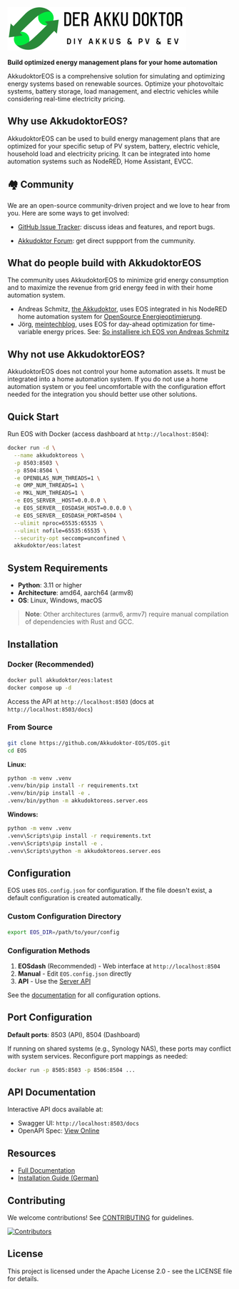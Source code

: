 ![AkkudoktorEOS](docs/_static/logo.png)

**Build optimized energy management plans for your home automation**

AkkudoktorEOS is a comprehensive solution for simulating and optimizing energy systems based on
renewable sources. Optimize your photovoltaic systems, battery storage, load management, and
electric vehicles while considering real-time electricity pricing.

## Why use AkkudoktorEOS?

AkkudoktorEOS can be used to build energy management plans that are optimized for your specific
setup of PV system, battery, electric vehicle, household load and electricity pricing. It can
be integrated into home automation systems such as NodeRED, Home Assistant, EVCC.

## 🏘️ Community

We are an open-source community-driven project and we love to hear from you. Here are some ways to
get involved:

- [GitHub Issue Tracker](https://github.com/Akkudoktor-EOS/EOS/issues): discuss ideas and features,
and report bugs.

- [Akkudoktor Forum](https://www.akkudoktor.net/forum/diy-energie-optimierungssystem-opensource-projekt/):
get direct suppport from the cummunity.

## What do people build with AkkudoktorEOS

The community uses AkkudoktorEOS to minimize grid energy consumption and to maximize the revenue
from grid energy feed in with their home automation system.

- Andreas Schmitz, [the Akkudoktor](https://www.youtube.com/@Akkudoktor), uses
  EOS integrated in his NodeRED home automation system for
  [OpenSource Energieoptimierung](https://www.youtube.com/watch?v=sHtv0JCxAYk).
- Jörg, [meintechblog](https://www.youtube.com/@meintechblog), uses EOS for
  day-ahead optimization for time-variable energy prices. See:
  [So installiere ich EOS von Andreas Schmitz](https://www.youtube.com/watch?v=9XCPNU9UqSs)

## Why not use AkkudoktorEOS?

AkkudoktorEOS does not control your home automation assets. It must be integrated into a home
automation system. If you do not use a home automation system or you feel uncomfortable with
the configuration effort needed for the integration you should better use other solutions.

## Quick Start

Run EOS with Docker (access dashboard at `http://localhost:8504`):

```bash
docker run -d \
  --name akkudoktoreos \
  -p 8503:8503 \
  -p 8504:8504 \
  -e OPENBLAS_NUM_THREADS=1 \
  -e OMP_NUM_THREADS=1 \
  -e MKL_NUM_THREADS=1 \
  -e EOS_SERVER__HOST=0.0.0.0 \
  -e EOS_SERVER__EOSDASH_HOST=0.0.0.0 \
  -e EOS_SERVER__EOSDASH_PORT=8504 \
  --ulimit nproc=65535:65535 \
  --ulimit nofile=65535:65535 \
  --security-opt seccomp=unconfined \
  akkudoktor/eos:latest
```

## System Requirements

- **Python**: 3.11 or higher
- **Architecture**: amd64, aarch64 (armv8)
- **OS**: Linux, Windows, macOS

> **Note**: Other architectures (armv6, armv7) require manual compilation of dependencies with Rust and GCC.

## Installation

### Docker (Recommended)

```bash
docker pull akkudoktor/eos:latest
docker compose up -d
```

Access the API at `http://localhost:8503` (docs at `http://localhost:8503/docs`)

### From Source

```bash
git clone https://github.com/Akkudoktor-EOS/EOS.git
cd EOS
```

**Linux:**

```bash
python -m venv .venv
.venv/bin/pip install -r requirements.txt
.venv/bin/pip install -e .
.venv/bin/python -m akkudoktoreos.server.eos
```

**Windows:**

```cmd
python -m venv .venv
.venv\Scripts\pip install -r requirements.txt
.venv\Scripts\pip install -e .
.venv\Scripts\python -m akkudoktoreos.server.eos
```

## Configuration

EOS uses `EOS.config.json` for configuration. If the file doesn't exist, a default configuration is
created automatically.

### Custom Configuration Directory

```bash
export EOS_DIR=/path/to/your/config
```

### Configuration Methods

1. **EOSdash** (Recommended) - Web interface at `http://localhost:8504`
2. **Manual** - Edit `EOS.config.json` directly
3. **API** - Use the [Server API](https://petstore3.swagger.io/?url=https://raw.githubusercontent.com/Akkudoktor-EOS/EOS/refs/heads/main/openapi.json)

See the [documentation](https://akkudoktor-eos.readthedocs.io/) for all configuration options.

## Port Configuration

**Default ports**: 8503 (API), 8504 (Dashboard)

If running on shared systems (e.g., Synology NAS), these ports may conflict with system services. Reconfigure port mappings as needed:

```bash
docker run -p 8505:8503 -p 8506:8504 ...
```

## API Documentation

Interactive API docs available at:
- Swagger UI: `http://localhost:8503/docs`
- OpenAPI Spec: [View Online](https://petstore3.swagger.io/?url=https://raw.githubusercontent.com/Akkudoktor-EOS/EOS/refs/heads/main/openapi.json)

## Resources

- [Full Documentation](https://akkudoktor-eos.readthedocs.io/)
- [Installation Guide (German)](https://www.youtube.com/watch?v=9XCPNU9UqSs)

## Contributing

We welcome contributions! See [CONTRIBUTING](CONTRIBUTING.md) for guidelines.

[![Contributors](https://contrib.rocks/image?repo=Akkudoktor-EOS/EOS)](https://github.com/Akkudoktor-EOS/EOS/graphs/contributors)

## License

This project is licensed under the Apache License 2.0 - see the LICENSE file for details.
